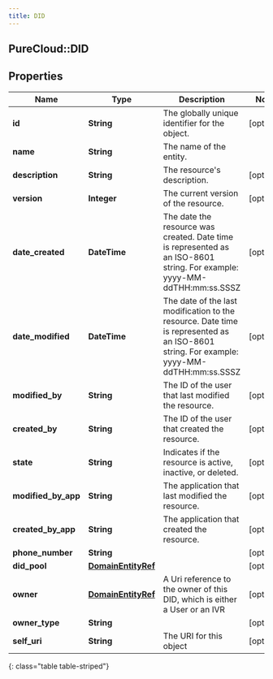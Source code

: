 ```yaml
---
title: DID
---
```

## PureCloud::DID

## Properties

|Name | Type | Description | Notes|
|------------ | ------------- | ------------- | -------------|
| **id** | **String** | The globally unique identifier for the object. | [optional] |
| **name** | **String** | The name of the entity. | |
| **description** | **String** | The resource&#39;s description. | [optional] |
| **version** | **Integer** | The current version of the resource. | [optional] |
| **date_created** | **DateTime** | The date the resource was created. Date time is represented as an ISO-8601 string. For example: yyyy-MM-ddTHH:mm:ss.SSSZ | [optional] |
| **date_modified** | **DateTime** | The date of the last modification to the resource. Date time is represented as an ISO-8601 string. For example: yyyy-MM-ddTHH:mm:ss.SSSZ | [optional] |
| **modified_by** | **String** | The ID of the user that last modified the resource. | [optional] |
| **created_by** | **String** | The ID of the user that created the resource. | [optional] |
| **state** | **String** | Indicates if the resource is active, inactive, or deleted. | [optional] |
| **modified_by_app** | **String** | The application that last modified the resource. | [optional] |
| **created_by_app** | **String** | The application that created the resource. | [optional] |
| **phone_number** | **String** |  | [optional] |
| **did_pool** | [**DomainEntityRef**](DomainEntityRef.html) |  | [optional] |
| **owner** | [**DomainEntityRef**](DomainEntityRef.html) | A Uri reference to the owner of this DID, which is either a User or an IVR | [optional] |
| **owner_type** | **String** |  | [optional] |
| **self_uri** | **String** | The URI for this object | [optional] |
{: class="table table-striped"}


